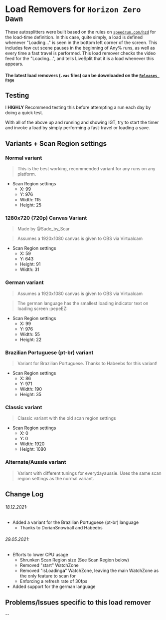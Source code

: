 # Load Removers for `Horizon Zero Dawn`

These autosplitters were built based on the rules on [`speedrun.com/hzd`](https://www.speedrun.com/hzd) for the load-time definition.
In this case, quite simply, a load is defined whenever "Loading..." is seen in the bottom left corner of the screen.
This includes few cut scene pauses in the beginning of Any% runs, as well as every time a fast travel is performed.
This load remover checks the video feed for the "Loading...", and tells LiveSplit that it is a load whenever this appears.

#### The latest load removers (`.vas` files) can be downloaded on the [`Releases Page`](https://github.com/blegas78/autoSplitters/releases)

## Testing

I **HIGHLY** Recommend testing this before attempting a run each day by doing a quick test.

With all of the above up and running and showing IGT, try to start the timer and invoke a load by simply performing a fast-travel or loading a save.

## Variants + Scan Region settings

### Normal variant
> This is the best working, recommended variant for any runs on any platform.
 - Scan Region settings
   - X: 99
   - Y: 976
   - Width: 115
   - Height: 25


### 1280x720 (720p) Canvas Variant
> Made by @Sade_by_Scar

> Assumes a 1920x1080 canvas is given to OBS via Virtualcam
- Scan Region settings
  - X: 59
  - Y: 643
  - Height: 91
  - Width: 31


### German variant
> Assumes a 1920x1080 canvas is given to OBS via Virtualcam

> The german language has the smallest loading indicator text on loading screen :pepeEZ:

 - Scan Region settings
   - X: 99
   - Y: 976
   - Width: 55
   - Height: 22


### Brazilian Portuguese (pt-br) variant
> Variant for Brazilian Portuguese. Thanks to Habeebs for this variant!

 - Scan Region settings
   - X: 86
   - Y: 971
   - Width: 190
   - Height: 35


### Classic variant
> Classic variant with the old scan region settings

 - Scan Region settings
   - X: 0
   - Y: 0
   - Width: 1920
   - Height: 1080

### Alternate/Aussie variant
> Variant with different tunings for everydayaussie. Uses the same scan region settings as the normal variant.


##  Change Log

###### 18.12.2021:
- Added a variant for the Brazilian Portuguese (pt-br) language
  - Thanks to DorianSnowball and Habeebs 

###### 29.05.2021:
- Efforts to lower CPU usage
  - Shrunken Scan Region size (See Scan Region below)
  - Removed "start" WatchZone
  - Removed "isLoading**a**" WatchZone, leaving the main WatchZone as the only feature to scan for
  - Enforcing a refresh rate of 30fps
- Added support for the german language

## Problems/Issues specific to this load remover

--
